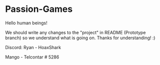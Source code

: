 # Passion-Games

Hello human beings!

We should write any changes to the "project" in README (Prototype branch) so we understand what is going on.
Thanks for understanding! :)

Discord:
Ryan - HoaxShark

Mango - Telcontar # 5286

